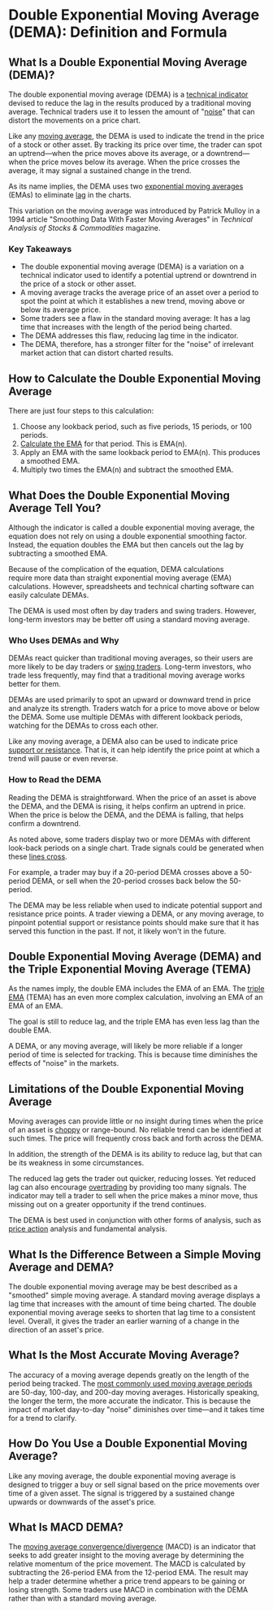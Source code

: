 # Double Exponential Moving Average (DEMA): Definition and Formula
What Is a Double Exponential Moving Average (DEMA)?
---------------------------------------------------

The double exponential moving average (DEMA) is a [technical indicator](https://www.investopedia.com/terms/t/technicalindicator.asp) devised to reduce the lag in the results produced by a traditional moving average. Technical traders use it to lessen the amount of "[noise](https://www.investopedia.com/terms/n/noise.asp)" that can distort the movements on a price chart.

Like any [moving average](https://www.investopedia.com/terms/m/movingaverage.asp), the DEMA is used to indicate the trend in the price of a stock or other asset. By tracking its price over time, the trader can spot an uptrend—when the price moves above its average, or a downtrend—when the price moves below its average. When the price crosses the average, it may signal a sustained change in the trend.

As its name implies, the DEMA uses two [exponential moving averages](https://www.investopedia.com/terms/e/ema.asp) (EMAs) to eliminate [lag](https://www.investopedia.com/terms/l/laggingindicator.asp) in the charts.  

This variation on the moving average was introduced by Patrick Mulloy in a 1994 article "Smoothing Data With Faster Moving Averages" in _Technical Analysis of Stocks & Commodities_ magazine.

### Key Takeaways

*   The double exponential moving average (DEMA) is a variation on a technical indicator used to identify a potential uptrend or downtrend in the price of a stock or other asset.
*   A moving average tracks the average price of an asset over a period to spot the point at which it establishes a new trend, moving above or below its average price.
*   Some traders see a flaw in the standard moving average: It has a lag time that increases with the length of the period being charted.
*   The DEMA addresses this flaw, reducing lag time in the indicator.
*   The DEMA, therefore, has a stronger filter for the "noise" of irrelevant market action that can distort charted results.  
    
How to Calculate the Double Exponential Moving Average
------------------------------------------------------

There are just four steps to this calculation:  

1.  Choose any lookback period, such as five periods, 15 periods, or 100 periods.
2.  [Calculate the EMA](https://www.investopedia.com/ask/answers/122314/what-exponential-moving-average-ema-formula-and-how-ema-calculated.asp) for that period. This is EMA(n).
3.  Apply an EMA with the same lookback period to EMA(n). This produces a smoothed EMA.
4.  Multiply two times the EMA(n) and subtract the smoothed EMA.

What Does the Double Exponential Moving Average Tell You?
---------------------------------------------------------

Although the indicator is called a double exponential moving average, the equation does not rely on using a double exponential smoothing factor. Instead, the equation doubles the EMA but then cancels out the lag by subtracting a smoothed EMA.

Because of the complication of the equation, DEMA calculations require more data than straight exponential moving average (EMA) calculations. However, spreadsheets and technical charting software can easily calculate DEMAs.  

The DEMA is used most often by day traders and swing traders. However, long-term investors may be better off using a standard moving average.

### Who Uses DEMAs and Why

DEMAs react quicker than traditional moving averages, so their users are more likely to be day traders or [swing traders](https://www.investopedia.com/terms/s/swingtrading.asp). Long-term investors, who trade less frequently, may find that a traditional moving average works better for them.

DEMAs are used primarily to spot an upward or downward trend in price and analyze its strength. Traders watch for a price to move above or below the DEMA. Some use multiple DEMAs with different lookback periods, watching for the DEMAs to cross each other.

Like any moving average, a DEMA also can be used to indicate price [support or resistance](https://www.investopedia.com/trading/support-and-resistance-basics/). That is, it can help identify the price point at which a trend will pause or even reverse.

### How to Read the DEMA

Reading the DEMA is straightforward. When the price of an asset is above the DEMA, and the DEMA is rising, it helps confirm an uptrend in price. When the price is below the DEMA, and the DEMA is falling, that helps confirm a downtrend.

As noted above, some traders display two or more DEMAs with different look-back periods on a single chart. Trade signals could be generated when these [lines cross](https://www.investopedia.com/terms/m/movingaverage.asp).

For example, a trader may buy if a 20-period DEMA crosses above a 50-period DEMA, or sell when the 20-period crosses back below the 50-period.

The DEMA may be less reliable when used to indicate potential support and resistance price points. A trader viewing a DEMA, or any moving average, to pinpoint potential support or resistance points should make sure that it has served this function in the past. If not, it likely won't in the future.

Double Exponential Moving Average (DEMA) and the Triple Exponential Moving Average (TEMA)
-----------------------------------------------------------------------------------------

As the names imply, the double EMA includes the EMA of an EMA. The [triple EMA](https://www.investopedia.com/terms/t/triple-exponential-moving-average.asp) (TEMA) has an even more complex calculation, involving an EMA of an EMA of an EMA.

The goal is still to reduce lag, and the triple EMA has even less lag than the double EMA.

A DEMA, or any moving average, will likely be more reliable if a longer period of time is selected for tracking. This is because time diminishes the effects of "noise" in the markets.

Limitations of the Double Exponential Moving Average
----------------------------------------------------

Moving averages can provide little or no insight during times when the price of an asset is [choppy](https://www.investopedia.com/terms/c/choppymarket.asp) or range-bound. No reliable trend can be identified at such times. The price will frequently cross back and forth across the DEMA.

In addition, the strength of the DEMA is its ability to reduce lag, but that can be its weakness in some circumstances.

The reduced lag gets the trader out quicker, reducing losses. Yet reduced lag can also encourage [overtrading](https://www.investopedia.com/terms/o/overtrading.asp) by providing too many signals. The indicator may tell a trader to sell when the price makes a minor move, thus missing out on a greater opportunity if the trend continues.

The DEMA is best used in conjunction with other forms of analysis, such as [price action](https://www.investopedia.com/terms/p/price-action.asp) analysis and fundamental analysis.

What Is the Difference Between a Simple Moving Average and DEMA?
----------------------------------------------------------------

The double exponential moving average may be best described as a "smoothed" simple moving average. A standard moving average displays a lag time that increases with the amount of time being charted. The double exponential moving average seeks to shorten that lag time to a consistent level. Overall, it gives the trader an earlier warning of a change in the direction of an asset's price.

What Is the Most Accurate Moving Average?
-----------------------------------------

The accuracy of a moving average depends greatly on the length of the period being tracked. The [most commonly used moving average periods](https://www.investopedia.com/ask/answers/122414/what-are-most-common-periods-used-creating-moving-average-ma-lines.asp) are 50-day, 100-day, and 200-day moving averages. Historically speaking, the longer the term, the more accurate the indicator. This is because the impact of market day-to-day "noise" diminishes over time—and it takes time for a trend to clarify.

How Do You Use a Double Exponential Moving Average?
---------------------------------------------------

Like any moving average, the double exponential moving average is designed to trigger a buy or sell signal based on the price movements over time of a given asset. The signal is triggered by a sustained change upwards or downwards of the asset's price.

What Is MACD DEMA?
------------------

The [moving average convergence/divergence](https://www.investopedia.com/terms/m/macd.asp) (MACD) is an indicator that seeks to add greater insight to the moving average by determining the relative momentum of the price movement. The MACD is calculated by subtracting the 26-period EMA from the 12-period EMA. The result may help a trader determine whether a price trend appears to be gaining or losing strength. Some traders use MACD in combination with the DEMA rather than with a standard moving average.
